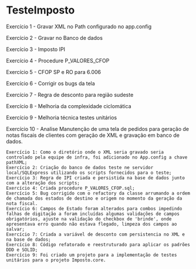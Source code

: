 # TesteImposto

Exercício 1 - Gravar XML no Path configurado no app.config

Exercício 2 - Gravar no Banco de dados

Exercício 3 - Imposto IPI

Exercício 4 - Procedure P_VALORES_CFOP

Exercício 5 - CFOP SP e RO para 6.006

Exercício 6 - Corrigir os bugs da tela

Exercício 7 - Regra de desconto para região sudeste

Exercício 8 - Melhoria da complexidade ciclomática

Exercício 9 - Melhoria técnica testes unitários

Exercício 10 - Analise
	Manutenção de uma tela de pedidos para geração de notas fiscais de clientes com geração de XML e gravação em banco de dados. 

	Exercício 1: Como o diretório onde o XML seria gravado seria controlado pela equipe de infra, foi adicionado no App.config a chave pathXML;
	Exercício 2: Criação do banco de dados teste ne servidor local/SQLExpress utilizando os scripts fornecidos para o teste;
	Exercício 3: Regra de IPI criada e persistida na base de dados junto com a alteração dos scripts;
	Exercício 4: Criada procedure P_VALORES_CFOP.sql;
	Exercício 5: Bug corrigido com o refactory da classe arrumando a ordem de chamada dos estados de destino e origem no momento da geração da nota fiscal.
	Exercício 6: Campos de Estado foram alterados para combos impedindo falhas de digitação a foram incluídas algumas validações de campos obrigatórios, ajuste na validação do checkbox de 'brinde', onde apresentava erro quando não estava flegado, limpeza dos campos ao salvar;
	Exercício 7: Criada a variável de desconto com persistencia no XML e na base de dados;
	Exercício 8: Código refatorado e reestruturado para aplicar os padrões DDD e SOLID;
	Exercício 9: Foi criado um projeto para a implementação de testes unitários para o projeto Imposto.core.
